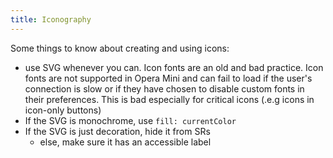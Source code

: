 ```yaml
---
title: Iconography
---
```


Some things to know about creating and using icons:

- use SVG whenever you can. Icon fonts are an old and bad practice. Icon fonts are not supported in Opera Mini and can fail to load if the user's connection is slow or if they have chosen to disable custom fonts in their preferences. This is bad especially for critical icons (.e.g icons in icon-only buttons)
- If the SVG is monochrome, use `fill: currentColor`
- If the SVG is just decoration, hide it from SRs
  - else, make sure it has an accessible label
